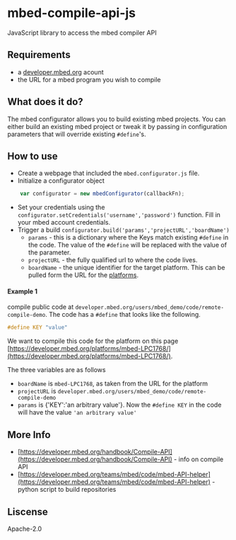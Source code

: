 # mbed-compile-api-js
JavaScript library to access the mbed compiler API

## Requirements
- a [developer.mbed.org](http://developer.mbed.org/login) acount
- the URL for a mbed program you wish to compile

## What does it do?
The mbed configurator allows you to build existing mbed projects. You can either build an existing mbed project or tweak it by passing in configuration parameters that will override existing `#define`'s.

## How to use
- Create a webpage that included the `mbed.configurator.js` file.
- Initialize a configurator object
```javascript
    var configurator = new mbedConfigurator(callbackFn);
```
- Set your credentials using the `configurator.setCredentials('username','password')` function. Fill in your mbed account credentials.
- Trigger a build `configurator.build('params','projectURL','boardName')`
    * `params` - this is a dictionary where the Keys match existing `#define` in the code. The value of the `#define` will be replaced with the value of the parameter.
    * `projectURL` - the fully qualified url to where the code lives.
    * `boardName` - the unique identifier for the target platform. This can be pulled form the URL for the [platforms](http://developer.mbed.org/platforms).

#### Example 1
compile public code at `developer.mbed.org/users/mbed_demo/code/remote-compile-demo`. The code has a `#define` that looks like the following.

```cpp
#define KEY "value"
```

We want to compile this code for the platform on this page [https://developer.mbed.org/platforms/mbed-LPC1768/](https://developer.mbed.org/platforms/mbed-LPC1768/).

The three variables are as follows

- `boardName` is `mbed-LPC1768`, as taken from the URL for the platform
- `projectURL` is `developer.mbed.org/users/mbed_demo/code/remote-compile-demo`
- `params` is {'KEY':'an arbitrary value'}. Now the `#define KEY` in the code will have the value `'an arbitrary value'`

## More Info
- [https://developer.mbed.org/handbook/Compile-API](https://developer.mbed.org/handbook/Compile-API) - info on compile API
- [https://developer.mbed.org/teams/mbed/code/mbed-API-helper](https://developer.mbed.org/teams/mbed/code/mbed-API-helper) - python script to build repositories

## Liscense
Apache-2.0
